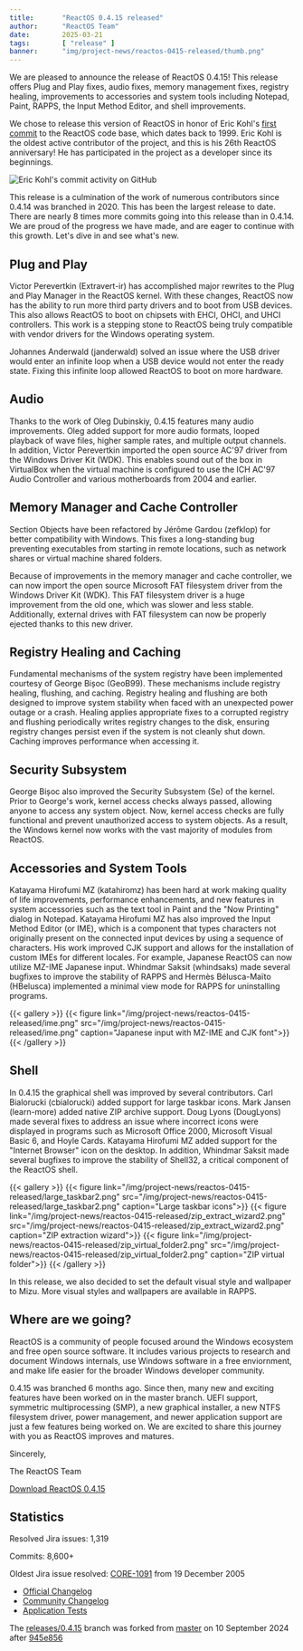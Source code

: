 ```yaml
---
title:       "ReactOS 0.4.15 released"
author:      "ReactOS Team"
date:        2025-03-21
tags:        [ "release" ]
banner:      "img/project-news/reactos-0415-released/thumb.png"
---
```


We are pleased to announce the release of ReactOS 0.4.15!
This release offers Plug and Play fixes, audio fixes, memory management fixes, registry healing, improvements to accessories and system tools including Notepad, Paint, RAPPS, the Input Method Editor, and shell improvements. 

We chose to release this version of ReactOS in honor of Eric Kohl's [first commit](https://git.reactos.org/?p=reactos.git;a=commit;h=108fcceee22216b169b448932bb3f86c81b9448e) to the ReactOS code base, which dates back to 1999.
Eric Kohl is the oldest active contributor of the project, and this is his 26th ReactOS anniversary!
He has participated in the project as a developer since its beginnings.

![Eric Kohl's commit activity on GitHub](/img/project-news/reactos-0415-released/EricKohl.png)

This release is a culmination of the work of numerous contributors since 0.4.14 was branched in 2020.
This has been the largest release to date.
There are nearly 8 times more commits going into this release than in 0.4.14.
We are proud of the progress we have made, and are eager to continue with this growth.
Let's dive in and see what's new.

## Plug and Play 
Victor Perevertkin (Extravert-ir) has accomplished major rewrites to the Plug and Play Manager in the ReactOS kernel.
With these changes, ReactOS now has the ability to run more third party drivers and to boot from USB devices.
This also allows ReactOS to boot on chipsets with EHCI, OHCI, and UHCI controllers.
This work is a stepping stone to ReactOS being truly compatible with vendor drivers for the Windows operating system.

Johannes Anderwald (janderwald) solved an issue where the USB driver would enter an infinite loop when a USB device would not enter the ready state.
Fixing this infinite loop allowed ReactOS to boot on more hardware.

## Audio
Thanks to the work of Oleg Dubinskiy, 0.4.15 features many audio improvements.
Oleg added support for more audio formats, looped playback of wave files, higher sample rates, and multiple output channels.
In addition, Victor Perevertkin imported the open source AC'97 driver from the Windows Driver Kit (WDK).
This enables sound out of the box in VirtualBox when the virtual machine is configured to use the ICH AC'97 Audio Controller and various motherboards from 2004 and earlier.

## Memory Manager and Cache Controller
Section Objects have been refactored by Jérôme Gardou (zefklop) for better compatibility with Windows.
This fixes a long-standing bug preventing executables from starting in remote locations, such as network shares or virtual machine shared folders.

Because of improvements in the memory manager and cache controller, we can now import the open source Microsoft FAT filesystem driver from the Windows Driver Kit (WDK).
This FAT filesystem driver is a huge improvement from the old one, which was slower and less stable.
Additionally, external drives with FAT filesystem can now be properly ejected thanks to this new driver.

## Registry Healing and Caching
Fundamental mechanisms of the system registry have been implemented courtesy of George Bișoc (GeoB99).
These mechanisms include registry healing, flushing, and caching.
Registry healing and flushing are both designed to improve system stability when faced with an unexpected power outage or a crash.
Healing applies appropriate fixes to a corrupted registry and flushing periodically writes registry changes to the disk, ensuring registry changes persist even if the system is not cleanly shut down.
Caching improves performance when accessing it.

## Security Subsystem
George Bișoc also improved the Security Subsystem (Se) of the kernel.
Prior to George's work, kernel access checks always passed, allowing anyone to access any system object.
Now, kernel access checks are fully functional and prevent unauthorized access to system objects.
As a result, the Windows kernel now works with the vast majority of modules from ReactOS.

## Accessories and System Tools
Katayama Hirofumi MZ (katahiromz) has been hard at work making quality of life improvements, performance enhancements, and new features in system accessories such as the text tool in Paint and the "Now Printing" dialog in Notepad.
Katayama Hirofumi MZ has also improved the Input Method Editor (or IME), which is a component that types characters not originally present on the connected input devices by using a sequence of characters.
His work improved CJK support and allows for the installation of custom IMEs for different locales. For example, Japanese ReactOS can now utilize MZ-IME Japanese input.
Whindmar Saksit (whindsaks) made several bugfixes to improve the stability of RAPPS and Hermès Bélusca-Maïto (HBelusca) implemented a minimal view mode for RAPPS for uninstalling programs.

{{< gallery >}}
{{< figure link="/img/project-news/reactos-0415-released/ime.png" src="/img/project-news/reactos-0415-released/ime.png" caption="Japanese input with MZ-IME and CJK font">}}
{{< /gallery >}}

## Shell
In 0.4.15 the graphical shell was improved by several contributors.
Carl Bialorucki (cbialorucki) added support for large taskbar icons.
Mark Jansen (learn-more) added native ZIP archive support.
Doug Lyons (DougLyons) made several fixes to address an issue where incorrect icons were displayed in programs such as Microsoft Office 2000, Microsoft Visual Basic 6, and Hoyle Cards.
Katayama Hirofumi MZ added support for the "Internet Browser" icon on the desktop.
In addition, Whindmar Saksit made several bugfixes to improve the stability of Shell32, a critical component of the ReactOS shell.

{{< gallery >}}
{{< figure link="/img/project-news/reactos-0415-released/large_taskbar2.png" src="/img/project-news/reactos-0415-released/large_taskbar2.png" caption="Large taskbar icons">}}
{{< figure link="/img/project-news/reactos-0415-released/zip_extract_wizard2.png" src="/img/project-news/reactos-0415-released/zip_extract_wizard2.png" caption="ZIP extraction wizard">}}
{{< figure link="/img/project-news/reactos-0415-released/zip_virtual_folder2.png" src="/img/project-news/reactos-0415-released/zip_virtual_folder2.png" caption="ZIP virtual folder">}}
{{< /gallery >}}

In this release, we also decided to set the default visual style and wallpaper to Mizu.
More visual styles and wallpapers are available in RAPPS.

## Where are we going?
ReactOS is a community of people focused around the Windows ecosystem and free open source software.
It includes various projects to research and document Windows internals, use Windows software in a free enviornment, and make life easier for the broader Windows developer community.

0.4.15 was branched 6 months ago.
Since then, many new and exciting features have been worked on in the master branch.
UEFI support, symmetric multiprocessing (SMP), a new graphical installer, a new NTFS filesystem driver, power management, and newer application support are just a few features being worked on.
We are excited to share this journey with you as ReactOS improves and matures.

Sincerely,

The ReactOS Team

[Download ReactOS 0.4.15](https://reactos.org/download/)

## Statistics
Resolved Jira issues: 1,319

Commits: 8,600+

Oldest Jira issue resolved: [CORE-1091](https://jira.reactos.org/browse/CORE-1091) from 19 December 2005

- [Official Changelog](https://reactos.org/wiki/Changelog-0.4.15)
- [Community Changelog](https://reactos.org/wiki/Community_Changelog-0.4.15)
- [Application Tests](https://reactos.org/wiki/Tests_for_0.4.15)

The [releases/0.4.15](https://github.com/reactos/reactos/tree/releases/0.4.15) branch was forked from [master](https://github.com/reactos/reactos) on 10 September 2024 after [945e856](https://github.com/reactos/reactos/commit/945e856031137b566e616248e2f80c92be807c45)
